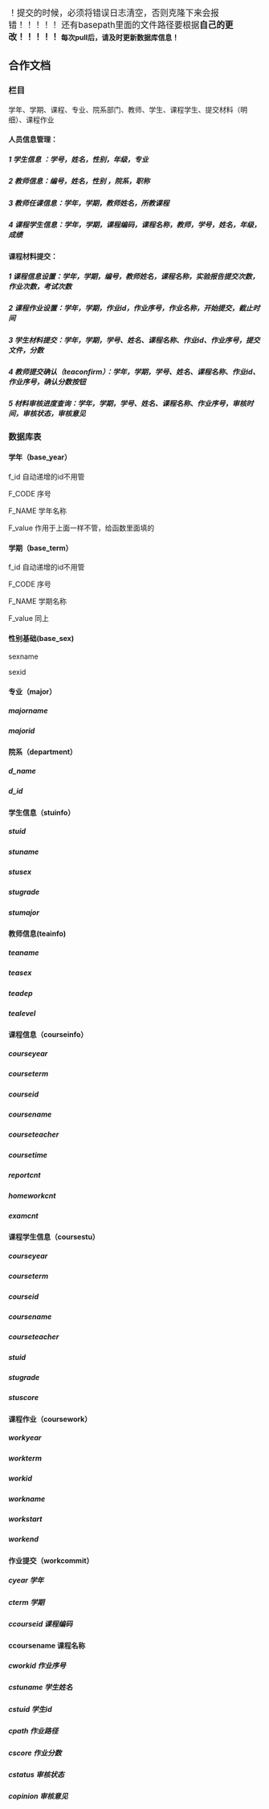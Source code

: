 <big>！提交的时候，必须将错误日志清空，否则克隆下来会报错！！！！！
       还有basepath里面的文件路径要根据**自己的更改！！！！！</big>**
       **每次pull后，请及时更新数据库信息！**

## 合作文档

### 栏目
学年、学期、课程、专业、院系部门、教师、学生、课程学生、提交材料（明细）、课程作业

#### 人员信息管理：

##### 1 学生信息 ：学号，姓名，性别，年级，专业
##### 2 教师信息：编号，姓名，性别 ，院系，职称
##### 3 教师任课信息：学年，学期，教师姓名，所教课程
##### 4 课程学生信息：学年，学期，课程编码，课程名称，教师，学号，姓名，年级，成绩

#### 课程材料提交：

##### 1 课程信息设置：学年，学期，编号，教师姓名，课程名称，实验报告提交次数，作业次数，考试次数
##### 2 课程作业设置：学年，学期，作业id，作业序号，作业名称，开始提交，截止时间
##### 3 学生材料提交：学年，学期，学号、姓名、课程名称、作业id、作业序号，提交文件，分数
##### 4 教师提交确认（teaconfirm）：学年，学期，学号、姓名、课程名称、作业id、作业序号，确认分数按钮
##### 5 材料审核进度查询：学年，学期，学号、姓名、课程名称、作业序号，审核时间，审核状态，审核意见


### 数据库表

#### 学年（base_year）

f_id 自动递增的id不用管

F_CODE	序号

F_NAME	学年名称

F_value	作用于上面一样不管，给函数里面填的

#### 学期（base_term）

f_id 自动递增的id不用管

F_CODE 序号

F_NAME 学期名称

F_value 同上

#### 性别基础(base_sex)

sexname

sexid

#### 专业（major）
##### majorname
##### majorid

#### 院系（department）
##### d_name
##### d_id

#### 学生信息（stuinfo）
##### 	stuid
##### 	stuname
##### 	stusex
##### 	stugrade
#####   stumajor

####  教师信息(teainfo) 
##### 	teaname
##### 	teasex
#####   teadep
#####   tealevel

#### 课程信息（courseinfo）
##### 	courseyear
##### 	courseterm
##### 	courseid
##### 	coursename
##### 	courseteacher
##### 	coursetime
##### 	reportcnt
##### 	homeworkcnt
##### 	examcnt

#### 课程学生信息（coursestu）
##### 	courseyear
##### 	courseterm 
##### 	courseid
##### 	coursename
##### 	courseteacher
##### 	stuid
##### 	stugrade
##### 	stuscore

#### 课程作业（coursework）
##### 	workyear
##### 	workterm 
##### 	workid
##### 	workname
#####  workstart
#####  workend

#### 作业提交（workcommit）
##### 	cyear  学年
##### 	cterm  学期
##### 	ccourseid  课程编码

**ccoursename 课程名称**

##### 	cworkid    作业序号
#####  cstuname   学生姓名
#####  cstuid     学生id
#####  cpath      作业路径
#####  cscore     作业分数
#####  cstatus    审核状态
#####  copinion   审核意见

